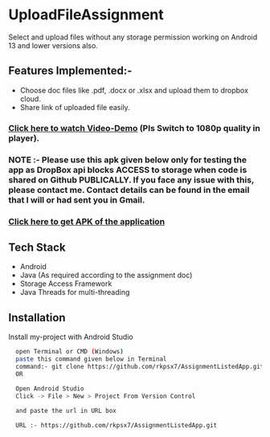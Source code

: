 # UploadFileAssignment

Select and upload files without any storage permission working on Android 13 and lower versions also.

## Features Implemented:-
- Choose doc files like .pdf, .docx or .xlsx and upload them to dropbox cloud.
- Share link of uploaded file easily.

### [Click here to watch Video-Demo](https://drive.google.com/file/d/1YMzVuLNduZLWkWDxqWzuuzod26EYq6V8/view?usp=sharing) (Pls Switch to 1080p quality in player).

### **NOTE** :- Please use this apk given below only for testing the app as DropBox api blocks ACCESS to storage when code is shared on Github PUBLICALLY. If you face any issue with this, please contact me. Contact details can be found in the email that I will or had sent you in Gmail.
### [Click here to get APK of the application](https://drive.google.com/file/d/1vRnlMa2O0GxJp7CWhUS4gU_l9vNevkCF/view?usp=sharing)

## Tech Stack
- Android
- Java (As required according to the assignment doc)
- Storage Access Framework
- Java Threads for multi-threading



## Installation

Install my-project with Android Studio

```bash
  open Terminal or CMD (Windows)
  paste this command given below in Terminal
  command:- git clone https://github.com/rkpsx7/AssignmentListedApp.git
  OR

  Open Android Studio
  Click -> File > New > Project From Version Control
 
  and paste the url in URL box

  URL :- https://github.com/rkpsx7/AssignmentListedApp.git
```
